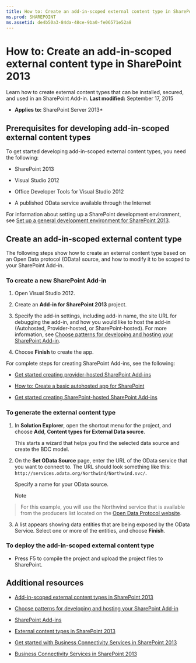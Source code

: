 ```yaml
---
title: How to: Create an add-in-scoped external content type in SharePoint 2013
ms.prod: SHAREPOINT
ms.assetid: de4b50a3-84da-48ce-9ba0-fe06571e52a8
---
```



# How to: Create an add-in-scoped external content type in SharePoint 2013
Learn how to create external content types that can be installed, secured, and used in an SharePoint Add-in. 
 **Last modified:** September 17, 2015
  
    
    

 * **Applies to:** SharePoint Server 2013* 
## Prerequisites for developing add-in-scoped external content types
<a name="bkmk_Prerequisites"> </a>

To get started developing add-in-scoped external content types, you need the following: 
  
    
    

- SharePoint 2013 
    
  
- Visual Studio 2012 
    
  
- Office Developer Tools for Visual Studio 2012 
    
  
- A published OData service available through the Internet 
    
  
For information about setting up a SharePoint development environment, see  [Set up a general development environment for SharePoint 2013](set-up-a-general-development-environment-for-sharepoint-2013.md). 
  
    
    

## Create an add-in-scoped external content type
<a name="bkmk_CreateECT"> </a>

The following steps show how to create an external content type based on an Open Data protocol (OData) source, and how to modify it to be scoped to your SharePoint Add-in. 
  
    
    

### To create a new SharePoint Add-in


1. Open Visual Studio 2012. 
    
  
2. Create an  **Add-in for SharePoint 2013** project.
    
  
3. Specify the add-in settings, including add-in name, the site URL for debugging the add-in, and how you would like to host the add-in (Autohosted, Provider-hosted, or SharePoint-hosted). For more information, see  [Choose patterns for developing and hosting your SharePoint Add-in](http://msdn.microsoft.com/library/05ce5435-0a03-4ddc-976b-c33b08d03457%28Office.15%29.aspx). 
    
  
4. Choose  **Finish** to create the app.
    
  
For complete steps for creating SharePoint Add-ins, see the following: 
  
    
    

-  [Get started creating provider-hosted SharePoint Add-ins](http://msdn.microsoft.com/library/3038dd73-41ee-436f-8c78-ef8e6869bf7b%28Office.15%29.aspx)
    
  
-  [How to: Create a basic autohosted app for SharePoint](http://msdn.microsoft.com/library/0572894d-c437-4b7d-8ac6-8405496e2145%28Office.15%29.aspx)
    
  
-  [Get started creating SharePoint-hosted SharePoint Add-ins](http://msdn.microsoft.com/library/1b992485-6efe-4ea4-a18c-221689b0b66f%28Office.15%29.aspx)
    
  

### To generate the external content type


1. In  **Solution Explorer**, open the shortcut menu for the project, and choose  **Add**,  **Content types for External Data source**. 
    
    This starts a wizard that helps you find the selected data source and create the BDC model. 
    
  
2. On the  **Set OData Source** page, enter the URL of the OData service that you want to connect to. The URL should look something like this: `http://services.odata.org/Northwind/Northwind.svc/`. 
    
    Specify a name for your OData source. 
    
    > [!Note]  
> For this example, you will use the Northwind service that is available from the producers list located on the  [Open Data Protocol website](http://www.odata.org). 
3. A list appears showing data entities that are being exposed by the OData Service. Select one or more of the entities, and choose  **Finish**. 
    
  

### To deploy the add-in-scoped external content type


- Press F5 to compile the project and upload the project files to SharePoint. 
    
  

## Additional resources
<a name="bk_addresources"> </a>


-  [Add-in-scoped external content types in SharePoint 2013](add-in-scoped-external-content-types-in-sharepoint-2013.md)
    
  
-  [Choose patterns for developing and hosting your SharePoint Add-in](http://msdn.microsoft.com/library/05ce5435-0a03-4ddc-976b-c33b08d03457%28Office.15%29.aspx)
    
  
-  [SharePoint Add-ins](http://msdn.microsoft.com/library/cd1eda9e-8e54-4223-93a9-a6ea0d18df70%28Office.15%29.aspx)
    
  
-  [External content types in SharePoint 2013](external-content-types-in-sharepoint-2013.md)
    
  
-  [Get started with Business Connectivity Services in SharePoint 2013](get-started-with-business-connectivity-services-in-sharepoint-2013.md)
    
  
-  [Business Connectivity Services in SharePoint 2013](business-connectivity-services-in-sharepoint-2013.md)
    
  


